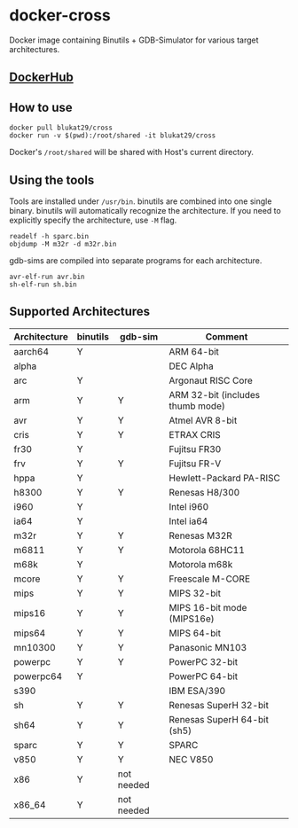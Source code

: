 
# docker-cross

Docker image containing Binutils + GDB-Simulator for various target architectures.

## [DockerHub](https://hub.docker.com/r/blukat29/cross/)

## How to use

```
docker pull blukat29/cross
docker run -v $(pwd):/root/shared -it blukat29/cross
```

Docker's `/root/shared` will be shared with Host's current directory.

## Using the tools

Tools are installed under `/usr/bin`.
binutils are combined into one single binary. binutils will automatically recognize the architecture.
If you need to explicitly specify the architecture, use `-M` flag.

```
readelf -h sparc.bin
objdump -M m32r -d m32r.bin
```


gdb-sims are compiled into separate programs for each architecture.

```
avr-elf-run avr.bin
sh-elf-run sh.bin
```

## Supported Architectures

Architecture   | binutils   | gdb-sim     | Comment
-------------- | ---------- | ----------- | -------
aarch64        | Y          |             | ARM 64-bit
alpha          |            |             | DEC Alpha
arc            | Y          |             | Argonaut RISC Core
arm            | Y          | Y           | ARM 32-bit (includes thumb mode)
avr            | Y          | Y           | Atmel AVR 8-bit
cris           | Y          | Y           | ETRAX CRIS
fr30           | Y          |             | Fujitsu FR30
frv            | Y          | Y           | Fujitsu FR-V
hppa           | Y          |             | Hewlett-Packard PA-RISC
h8300          | Y          | Y           | Renesas H8/300
i960           | Y          |             | Intel i960
ia64           | Y          |             | Intel ia64
m32r           | Y          | Y           | Renesas M32R
m6811          | Y          | Y           | Motorola 68HC11
m68k           | Y          |             | Motorola m68k
mcore          | Y          | Y           | Freescale M-CORE
mips           | Y          | Y           | MIPS 32-bit
mips16         | Y          | Y           | MIPS 16-bit mode (MIPS16e)
mips64         | Y          | Y           | MIPS 64-bit
mn10300        | Y          | Y           | Panasonic MN103
powerpc        | Y          | Y           | PowerPC 32-bit
powerpc64      | Y          |             | PowerPC 64-bit
s390           |            |             | IBM ESA/390
sh             | Y          | Y           | Renesas SuperH 32-bit
sh64           | Y          | Y           | Renesas SuperH 64-bit (sh5)
sparc          | Y          | Y           | SPARC
v850           | Y          | Y           | NEC V850
x86            | Y          | not needed  |
x86\_64        | Y          | not needed  |
